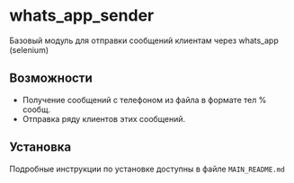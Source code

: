 # whats_app_sender
Базовый модуль для отправки сообщений клиентам через whats_app (selenium)

##  Возможности
- Получение сообщений с телефоном из файла в формате тел % сообщ.
- Отправка ряду клиентов этих сообщений.

##  Установка
Подробные инструкции по установке доступны в файле `MAIN_README.md`

